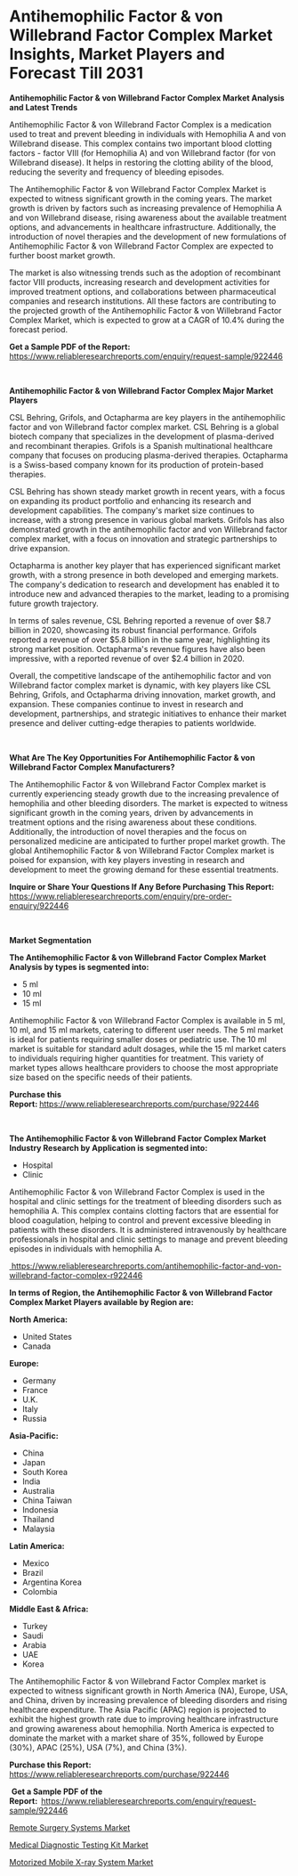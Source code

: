 <p><h1>Antihemophilic Factor & von Willebrand Factor Complex Market Insights, Market Players and Forecast Till 2031</h1></p><p><strong>Antihemophilic Factor & von Willebrand Factor Complex Market Analysis and Latest Trends</strong></p>
<p><p>Antihemophilic Factor & von Willebrand Factor Complex is a medication used to treat and prevent bleeding in individuals with Hemophilia A and von Willebrand disease. This complex contains two important blood clotting factors - factor VIII (for Hemophilia A) and von Willebrand factor (for von Willebrand disease). It helps in restoring the clotting ability of the blood, reducing the severity and frequency of bleeding episodes.</p><p>The Antihemophilic Factor & von Willebrand Factor Complex Market is expected to witness significant growth in the coming years. The market growth is driven by factors such as increasing prevalence of Hemophilia A and von Willebrand disease, rising awareness about the available treatment options, and advancements in healthcare infrastructure. Additionally, the introduction of novel therapies and the development of new formulations of Antihemophilic Factor & von Willebrand Factor Complex are expected to further boost market growth.</p><p>The market is also witnessing trends such as the adoption of recombinant factor VIII products, increasing research and development activities for improved treatment options, and collaborations between pharmaceutical companies and research institutions. All these factors are contributing to the projected growth of the Antihemophilic Factor & von Willebrand Factor Complex Market, which is expected to grow at a CAGR of 10.4% during the forecast period.</p></p>
<p><strong>Get a Sample PDF of the Report:&nbsp;</strong> <a href="https://www.reliableresearchreports.com/enquiry/request-sample/922446">https://www.reliableresearchreports.com/enquiry/request-sample/922446</a></p>
<p>&nbsp;</p>
<p><strong>Antihemophilic Factor & von Willebrand Factor Complex Major Market Players</strong></p>
<p><p>CSL Behring, Grifols, and Octapharma are key players in the antihemophilic factor and von Willebrand factor complex market. CSL Behring is a global biotech company that specializes in the development of plasma-derived and recombinant therapies. Grifols is a Spanish multinational healthcare company that focuses on producing plasma-derived therapies. Octapharma is a Swiss-based company known for its production of protein-based therapies.</p><p>CSL Behring has shown steady market growth in recent years, with a focus on expanding its product portfolio and enhancing its research and development capabilities. The company's market size continues to increase, with a strong presence in various global markets. Grifols has also demonstrated growth in the antihemophilic factor and von Willebrand factor complex market, with a focus on innovation and strategic partnerships to drive expansion.</p><p>Octapharma is another key player that has experienced significant market growth, with a strong presence in both developed and emerging markets. The company's dedication to research and development has enabled it to introduce new and advanced therapies to the market, leading to a promising future growth trajectory.</p><p>In terms of sales revenue, CSL Behring reported a revenue of over $8.7 billion in 2020, showcasing its robust financial performance. Grifols reported a revenue of over $5.8 billion in the same year, highlighting its strong market position. Octapharma's revenue figures have also been impressive, with a reported revenue of over $2.4 billion in 2020.</p><p>Overall, the competitive landscape of the antihemophilic factor and von Willebrand factor complex market is dynamic, with key players like CSL Behring, Grifols, and Octapharma driving innovation, market growth, and expansion. These companies continue to invest in research and development, partnerships, and strategic initiatives to enhance their market presence and deliver cutting-edge therapies to patients worldwide.</p></p>
<p>&nbsp;</p>
<p><strong>What Are The Key Opportunities For Antihemophilic Factor & von Willebrand Factor Complex Manufacturers?</strong></p>
<p><p>The Antihemophilic Factor & von Willebrand Factor Complex market is currently experiencing steady growth due to the increasing prevalence of hemophilia and other bleeding disorders. The market is expected to witness significant growth in the coming years, driven by advancements in treatment options and the rising awareness about these conditions. Additionally, the introduction of novel therapies and the focus on personalized medicine are anticipated to further propel market growth. The global Antihemophilic Factor & von Willebrand Factor Complex market is poised for expansion, with key players investing in research and development to meet the growing demand for these essential treatments.</p></p>
<p><strong>Inquire or Share Your Questions If Any Before Purchasing This Report:</strong> <a href="https://www.reliableresearchreports.com/enquiry/pre-order-enquiry/922446">https://www.reliableresearchreports.com/enquiry/pre-order-enquiry/922446</a></p>
<p>&nbsp;</p>
<p><strong>Market Segmentation</strong></p>
<p><strong>The Antihemophilic Factor & von Willebrand Factor Complex Market Analysis by types is segmented into:</strong></p>
<p><ul><li>5 ml</li><li>10 ml</li><li>15 ml</li></ul></p>
<p><p>Antihemophilic Factor & von Willebrand Factor Complex is available in 5 ml, 10 ml, and 15 ml markets, catering to different user needs. The 5 ml market is ideal for patients requiring smaller doses or pediatric use. The 10 ml market is suitable for standard adult dosages, while the 15 ml market caters to individuals requiring higher quantities for treatment. This variety of market types allows healthcare providers to choose the most appropriate size based on the specific needs of their patients.</p></p>
<p><strong>Purchase this Report:&nbsp;</strong><a href="https://www.reliableresearchreports.com/purchase/922446">https://www.reliableresearchreports.com/purchase/922446</a></p>
<p>&nbsp;</p>
<p><strong>The Antihemophilic Factor & von Willebrand Factor Complex Market Industry Research by Application is segmented into:</strong></p>
<p><ul><li>Hospital</li><li>Clinic</li></ul></p>
<p><p>Antihemophilic Factor & von Willebrand Factor Complex is used in the hospital and clinic settings for the treatment of bleeding disorders such as hemophilia A. This complex contains clotting factors that are essential for blood coagulation, helping to control and prevent excessive bleeding in patients with these disorders. It is administered intravenously by healthcare professionals in hospital and clinic settings to manage and prevent bleeding episodes in individuals with hemophilia A.</p></p>
<p><a href="https://www.reliableresearchreports.com/antihemophilic-factor-and-von-willebrand-factor-complex-r922446">&nbsp;https://www.reliableresearchreports.com/antihemophilic-factor-and-von-willebrand-factor-complex-r922446</a></p>
<p><strong>In terms of Region, the Antihemophilic Factor & von Willebrand Factor Complex Market Players available by Region are:</strong></p>
<p>
    <p> <strong> North America: </strong>
        <ul>
            <li>United States</li>
            <li>Canada</li>
        </ul>
        </p> 
    <p> <strong> Europe: </strong>
        <ul>
            <li>Germany</li>
            <li>France</li>
            <li>U.K.</li>
            <li>Italy</li>
            <li>Russia</li>
        </ul>
        </p> 
    <p> <strong> Asia-Pacific: </strong>
        <ul>
            <li>China</li>
            <li>Japan</li>
            <li>South Korea</li>
            <li>India</li>
            <li>Australia</li>
            <li>China Taiwan</li>
            <li>Indonesia</li>
            <li>Thailand</li>
            <li>Malaysia</li>
        </ul>
        </p> 
    <p> <strong> Latin America: </strong>
        <ul>
            <li>Mexico</li>
            <li>Brazil</li>
            <li>Argentina Korea</li>
            <li>Colombia</li>
        </ul>
        </p> 
    <p> <strong> Middle East & Africa: </strong>
        <ul>
            <li>Turkey</li>
            <li>Saudi</li>
            <li>Arabia</li>
            <li>UAE</li>
            <li>Korea</li>
        </ul>
    </p>
    </p>
<p><p>The Antihemophilic Factor & von Willebrand Factor Complex market is expected to witness significant growth in North America (NA), Europe, USA, and China, driven by increasing prevalence of bleeding disorders and rising healthcare expenditure. The Asia Pacific (APAC) region is projected to exhibit the highest growth rate due to improving healthcare infrastructure and growing awareness about hemophilia. North America is expected to dominate the market with a market share of 35%, followed by Europe (30%), APAC (25%), USA (7%), and China (3%).</p></p>
<p><strong>Purchase this Report: </strong><a href="https://www.reliableresearchreports.com/purchase/922446">https://www.reliableresearchreports.com/purchase/922446</a></p>
<p>&nbsp;<strong>Get a Sample PDF of the Report:&nbsp;&nbsp;</strong><a href="https://www.reliableresearchreports.com/enquiry/request-sample/922446">https://www.reliableresearchreports.com/enquiry/request-sample/922446</a></p>
<p><strong></strong></p>
<p><p><a href="https://github.com/juancolorado15/Market-Research-Report-List-3/blob/main/remote-surgery-systems-market.md">Remote Surgery Systems Market</a></p><p><a href="https://github.com/dx0328/Market-Research-Report-List-3/blob/main/medical-diagnostic-testing-kit-market.md">Medical Diagnostic Testing Kit Market</a></p><p><a href="https://github.com/mahnoor2003/Market-Research-Report-List-5/blob/main/motorized-mobile-x-ray-system-market.md">Motorized Mobile X-ray System Market</a></p></p>